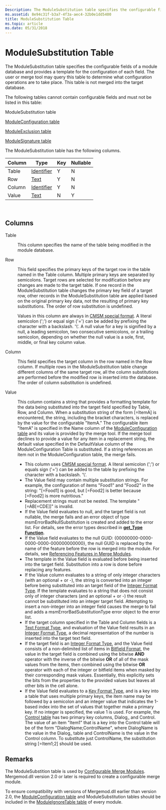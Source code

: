 ```yaml
---
Description: The ModuleSubstitution table specifies the configurable fields of a module database and provides a template for the configuration of each field.
ms.assetid: 8e94c31f-b3a7-4f3a-aec4-32b0e1dd5400
title: ModuleSubstitution Table
ms.topic: article
ms.date: 05/31/2018
---
```


# ModuleSubstitution Table

The ModuleSubstitution table specifies the configurable fields of a module database and provides a template for the configuration of each field. The user or merge tool may query this table to determine what configuration operations are to take place. This table is not merged into the target database.

The following tables cannot contain configurable fields and must not be listed in this table:

ModuleSubstitution table

[ModuleConfiguration table](moduleconfiguration-table.md)

[ModuleExclusion table](moduleexclusion-table.md)

[ModuleSignature table](modulesignature-table.md)

The ModuleSubstitution table has the following columns.



| Column | Type                         | Key | Nullable |
|--------|------------------------------|-----|----------|
| Table  | [Identifier](identifier.md) | Y   | N        |
| Row    | [Text](text.md)             | Y   | N        |
| Column | [Identifier](identifier.md) | Y   | N        |
| Value  | [Text](text.md)             | N   | Y        |



 

## Columns

<dl> <dt>

<span id="Table"></span><span id="table"></span><span id="TABLE"></span>Table
</dt> <dd>

This column specifies the name of the table being modified in the module database.

</dd> <dt>

<span id="Row"></span><span id="row"></span><span id="ROW"></span>Row
</dt> <dd>

This field specifies the primary keys of the target row in the table named in the Table column. Multiple primary keys are separated by semicolons. Target rows are selected for modification before any changes are made to the target table. If one record in the ModuleSubstitution table changes the primary key field of a target row, other records in the ModuleSubstitution table are applied based on the original primary key data, not the resulting of primary key substitutions. The order of row substitution is undefined.

Values in this column are always in [CMSM special format](cmsm-special-format.md). A literal semicolon (';') or equal sign ('=') can be added by prefixing the character with a backslash. '\\'. A null value for a key is signified by a null, a leading semicolon, two consecutive semicolons, or a trailing semicolon, depending on whether the null value is a sole, first, middle, or final key column value.

</dd> <dt>

<span id="Column"></span><span id="column"></span><span id="COLUMN"></span>Column
</dt> <dd>

This field specifies the target column in the row named in the Row column. If multiple rows in the ModuleSubstitution table change different columns of the same target row, all the column substitutions are performed before the modified row is inserted into the database. The order of column substitution is undefined.

</dd> <dt>

<span id="Value"></span><span id="value"></span><span id="VALUE"></span>Value
</dt> <dd>

This column contains a string that provides a formatting template for the data being substituted into the target field specified by Table, Row, and Column. When a substitution string of the form \[=ItemA\] is encountered, the string, including the bracket characters, is replaced by the value for the configurable "ItemA." The configurable item "ItemA" is specified in the Name column of the [ModuleConfiguration table](moduleconfiguration-table.md) and its value is provided by the merge tool. If the merge tool declines to provide a value for any item in a replacement string, the default value specified in the DefaultValue column of the ModuleConfiguration Table is substituted. If a string references an item not in the ModuleConfiguration table, the merge fails.

-   This column uses [CMSM special format](cmsm-special-format.md). A literal semicolon (';') or equals sign ('=') can be added to the table by prefixing the character with a backslash. '\\'.
-   The Value field may contain multiple substitution strings. For example, the configuration of items "Food1" and "Food2" in the string: "\[=Food1\] is good, but \[=Food2\] is better because \[=Food2\] is more nutritious."
-   Replacement strings must not be nested. The template "\[=AB\[=CDE\]\]" is invalid.
-   If the Value field evaluates to null, and the target field is not nullable, the merge fails and an error object of type msmErrorBadNullSubstitution is created and added to the error list. For details, see the error types described in [**get\_Type Function**](/windows/win32/api/mergemod/nf-mergemod-imsmerror-get_type).
-   If the Value field evaluates to the null GUID: {00000000-0000-0000-0000-000000000000}, the null GUID is replaced by the name of the feature before the row is merged into the module. For details, see [Referencing Features in Merge Modules](referencing-features-in-merge-modules.md).
-   The template in the Value field is evaluated before being inserted into the target field. Substitution into a row is done before replacing any features.
-   If the Value column evaluates to a string of only integer characters (with an optional + or -), the string is converted into an integer before being substituted into an target field of the [Integer Format Type](integer-format-types.md). If the template evaluates to a string that does not consist only of integer characters (and an optional + or -) the result cannot be substituted into an integer target field. Attempting to insert a non-integer into an integer field causes the merge to fail and adds a msmErrorBadSubstitutionType error object to the error list.
-   If the target column specified in the Table and Column fields is a [Text Format Type](text-format-types.md), and evaluation of the Value field results in an [Integer Format Type](integer-format-types.md), a decimal representation of the number is inserted into the target text field.
-   If the target field is an [Integer Format Type](integer-format-types.md), and the Value field consists of a non-delimited list of items in [Bitfield Format](bitfield-format-types.md), the value in the target field is combined using the bitwise **AND** operator with the inverse of the bitwise **OR** of all of the mask values from the items, then combined using the bitwise **OR** operator with each of the integer or bitfield items when masked by their corresponding mask values. Essentially, this explicitly sets the bits from the properties to the provided values but leaves all other bits in the cell alone.
-   If the Value field evaluates to a [Key Format Type](key-format-types.md), and is a key into a table that uses multiple primary keys, the item name may be followed by a semicolon and an integer value that indicates the 1-based index into the set of values that together make a primary key. If no integer is specified, the value 1 is used. For example, the [Control table](control-table.md) has two primary key columns, Dialog\_ and Control. The value of an item "Item1" that is a key into the Control table will be of the form "DialogName;ControlName", where DialogName is the value in the Dialog\_ table and ControlName is the value in the Control column. To substitute just ControlName, the substitution string \[=Item1;2\] should be used.

</dd> </dl>

## Remarks

The ModuleSubstition table is used by [Configurable Merge Modules](configurable-merge-modules.md). Mergemod.dll version 2.0 or later is required to create a configurable merge module.

To ensure compatibility with versions of Mergemod.dll earlier than version 2.0, the [ModuleConfiguration table](moduleconfiguration-table.md) and ModuleSubstitution tables should be included in the [ModuleIgnoreTable table](moduleignoretable-table.md) of every module.

 

 